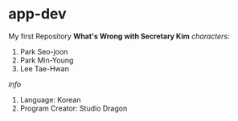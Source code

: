 # app-dev
My first Repository
**What's Wrong with Secretary Kim**
*characters:*
1. Park Seo-joon
2. Park Min-Young
3. Lee Tae-Hwan

*info*
1. Language: Korean
2. Program Creator: Studio Dragon
